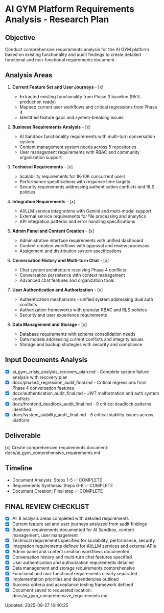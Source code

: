 # AI GYM Platform Requirements Analysis - Research Plan

## Objective
Conduct comprehensive requirements analysis for the AI GYM platform based on existing functionality and audit findings to create detailed functional and non-functional requirements document.

## Analysis Areas
1. **Current Feature Set and User Journeys** - [x]
   - Extracted existing functionality from Phase 3 baseline (95% production ready)
   - Mapped current user workflows and critical regressions from Phase 4
   - Identified feature gaps and system-breaking issues

2. **Business Requirements Analysis** - [x]
   - AI Sandbox functionality requirements with multi-turn conversation system
   - Content management system needs across 5 repositories
   - User management requirements with RBAC and community organization support

3. **Technical Requirements** - [x]
   - Scalability requirements for 1K-10K concurrent users
   - Performance specifications with response time targets
   - Security requirements addressing authentication conflicts and RLS policies

4. **Integration Requirements** - [x]
   - AI/LLM service integrations with Gemini and multi-model support
   - External service requirements for file processing and analytics
   - API integration patterns and error handling specifications

5. **Admin Panel and Content Creation** - [x]
   - Administrative interface requirements with unified dashboard
   - Content creation workflows with approval and review processes
   - Assignment and distribution system specifications

6. **Conversation History and Multi-turn Chat** - [x]
   - Chat system architecture resolving Phase 4 conflicts
   - Conversation persistence with context management
   - Advanced chat features and organization tools

7. **User Authentication and Authorization** - [x]
   - Authentication mechanisms - unified system addressing dual auth conflicts
   - Authorization frameworks with granular RBAC and RLS policies
   - Security and user experience requirements

8. **Data Management and Storage** - [x]
   - Database requirements with schema consolidation needs
   - Data models addressing current conflicts and integrity issues
   - Storage and backup strategies with security and compliance

## Input Documents Analysis
- [x] ai_gym_crisis_analysis_recovery_plan.md - Complete system failure analysis with recovery plan
- [x] docs/phase4_regression_audit_final.md - Critical regressions from Phase 4 conversation features
- [x] docs/authentication_audit_final.md - JWT malformation and auth system conflicts
- [x] docs/frontend_deadlock_audit_final.md - 9 critical deadlock patterns identified
- [x] docs/system_stability_audit_final.md - 8 critical stability issues across platform

## Deliverable
[x] Create comprehensive requirements document: docs/ai_gym_comprehensive_requirements.md

## Timeline
- Document Analysis: Steps 1-5 ✅ COMPLETE
- Requirements Synthesis: Steps 6-8 ✅ COMPLETE
- Document Creation: Final step ✅ COMPLETE

## FINAL REVIEW CHECKLIST
- [x] All 8 analysis areas completed with detailed requirements
- [x] Current feature set and user journeys analyzed from audit findings
- [x] Business requirements documented for AI Sandbox, content management, user management
- [x] Technical requirements specified for scalability, performance, security
- [x] Integration requirements defined for AI/LLM services and external APIs
- [x] Admin panel and content creation workflows documented
- [x] Conversation history and multi-turn chat features specified
- [x] User authentication and authorization requirements detailed
- [x] Data management and storage requirements comprehensive
- [x] Functional and non-functional requirements clearly separated
- [x] Implementation priorities and dependencies outlined
- [x] Success criteria and acceptance testing framework defined
- [x] Document saved to requested location: docs/ai_gym_comprehensive_requirements.md

Updated: 2025-08-27 16:46:25